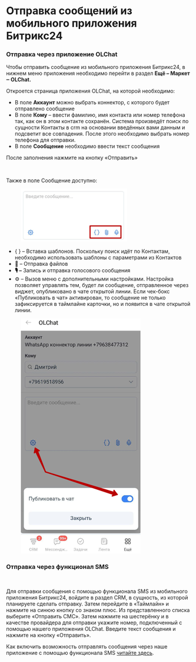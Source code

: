 # Отправка сообщений из мобильного приложения Битрикс24

### Отправка через приложение OLChat

Чтобы отправить сообщение из мобильного приложения Битрикс24, в нижнем меню приложения необходимо перейти в раздел **Ещё – Маркет ‒ OLChat.**

Откроется страница приложения OLChat, на которой необходимо:

* В поле **Аккаунт** можно выбрать коннектор, с которого будет отправлено сообщение
* В поле **Кому** – ввести фамилию, имя контакта или номер телефона так, как он в этом контакте сохранён. Система произведёт поиск по сущности Контакты в crm на основании введённых вами данным и подсветит все совпадения. После этого необходимо выбрать номер телефона для отправки.&#x20;
* В поле **Сообщение** необходимо ввести текст сообщения

После заполнения нажмите на кнопку «Отправить»

<figure><img src="../../.gitbook/assets/WhatsApp-Video-2024-10-15-at-15.19.40.gif" alt=""><figcaption></figcaption></figure>

Также в поле Сообщение доступно:

<figure><img src="../../.gitbook/assets/image (1) (1) (1).png" alt=""><figcaption></figcaption></figure>

* { } – Вставка шаблонов. Поскольку поиск идёт по Контактам, необходимо использовать шаблоны с параметрами из Контактов
* 📎 – Отправка файлов
* **🎙️ –** Запись и отправка голосового сообщения
* ⚙️ – Вызов меню с дополнительными настройками. Настройка позволяет управлять тем, будет ли сообщение, отправленное через виджет, опубликовано в чате открытой линии. Если чек-бокс «Публиковать в чат» активирован, то сообщение не только зафиксируется в таймлайне карточки, но и появится в чате открытой линии.

<figure><img src="../../.gitbook/assets/image (3) (1).png" alt=""><figcaption></figcaption></figure>

### Отправка через функционал SMS

<figure><img src="../../.gitbook/assets/image.gif" alt=""><figcaption></figcaption></figure>

Для отправки сообщения с помощью функционала SMS из мобильного приложения Битрикс24, войдите в раздел CRM, в сущность, из которой планируете сделать отправку. Затем перейдите в «Таймлайн» и нажмите на синюю кнопку со знаком плюс. Из представленного списка выберите «Отправить СМС». Затем нажмите на шестерёнку и в качестве провайдера для отправки укажите номер, подключенный с помощью нашего приложения OLChat. Введите текст сообщения и нажмите на кнопку «Отправить».

Как включить возможность отправлять сообщения через наше приложение с помощью функционала SMS [читайте здесь](https://docs.olchat.io/ispolzovanie/poluchenie-i-otpravka-soobshenii/kak-napisat-pervym-sms#vklyuchenie-provaidera-sms-i-osobennosti-metoda).
